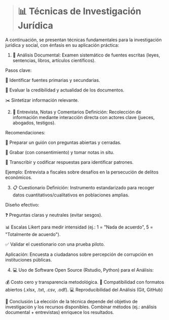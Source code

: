 
> # 📊 Técnicas de Investigación Jurídica

A continuación, se presentan técnicas fundamentales para la investigación jurídica y social, con énfasis en su aplicación práctica:

1. 📄 Análisis Documental:
Examen sistemático de fuentes escritas (leyes, sentencias, libros, artículos científicos).

Pasos clave:

🔎 Identificar fuentes primarias y secundarias.

📅 Evaluar la credibilidad y actualidad de los documentos.

✂️ Sintetizar información relevante.

2. 🎤 Entrevista, Notas y Comentarios
Definición:
Recolección de información mediante interacción directa con actores clave (jueces, abogados, testigos).

Recomendaciones:

📝 Preparar un guión con preguntas abiertas y cerradas.

🔴 Grabar (con consentimiento) y tomar notas in situ.

🔄 Transcribir y codificar respuestas para identificar patrones.

Ejemplo:
Entrevista a fiscales sobre desafíos en la persecución de delitos económicos.

3. 📋 Cuestionario
Definición:
Instrumento estandarizado para recoger datos cuantitativos/cualitativos en poblaciones amplias.

Diseño efectivo:

❓ Preguntas claras y neutrales (evitar sesgos).

📊 Escalas Likert para medir intensidad (ej.: 1 = "Nada de acuerdo", 5 = "Totalmente de acuerdo").

✅ Validar el cuestionario con una prueba piloto.

Aplicación:
Encuesta a ciudadanos sobre percepción de corrupción en instituciones públicas.

4. 💻 Uso de Software Open Source (Rstudio, Python) para el Análisis:

💰 Costo cero y transparencia metodológica.
🔄 Compatibilidad con formatos abiertos (.xlsx, .txt, .csv, .odf).
💻 Reproducibilidad del Análisis (Git, GitHub)

🎯 Conclusión
La elección de la técnica depende del objetivo de investigación y los recursos disponibles. Combinar métodos (ej.: análisis documental + entrevistas) enriquece los resultados.



